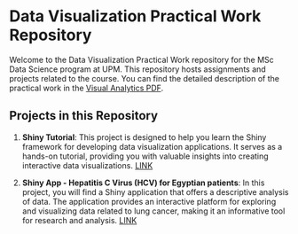 
# Data Visualization Practical Work Repository

Welcome to the Data Visualization Practical Work repository for the MSc Data Science program at UPM. This repository hosts assignments and projects related to the course. You can find the detailed description of the practical work in the [Visual Analytics PDF](./Vis-00c-VisualAnalytics.pdf).

## Projects in this Repository

1. **Shiny Tutorial**: This project is designed to help you learn the Shiny framework for developing data visualization applications. It serves as a hands-on tutorial, providing you with valuable insights into creating interactive data visualizations. [LINK](./ShinnyTutorial/)

2. **Shiny App - Hepatitis C Virus (HCV) for Egyptian patients**: In this project, you will find a Shiny application that offers a descriptive analysis of  data. The application provides an interactive platform for exploring and visualizing data related to lung cancer, making it an informative tool for research and analysis. [LINK](./App/)



